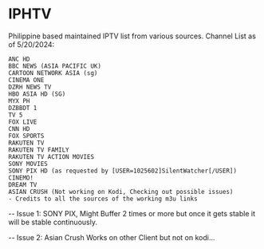 # IPHTV
Philippine based maintained IPTV list from various sources.
Channel List as of 5/20/2024:


    ANC HD
    BBC NEWS (ASIA PACIFIC UK)
    CARTOON NETWORK ASIA (sg)
    CINEMA ONE
    DZRH NEWS TV
    HBO ASIA HD (SG)
    MYX PH
    DZBBDT 1
    TV 5
    FOX LIVE
    CNN HD
    FOX SPORTS
    RAKUTEN TV
    RAKUTEN TV FAMILY
    RAKUTEN TV ACTION MOVIES
    SONY MOVIES
    SONY PIX HD (as requested by [USER=1025602]SilentWatcher[/USER])
    CINEMO!
    DREAM TV
    ASIAN CRUSH (Not working on Kodi, Checking out possible issues)
    - Credits to all the sources of the working m3u links 


-- Issue 1: SONY PIX, Might Buffer 2 times or more but once it gets stable it will be stable continuously.

-- Issue 2: Asian Crush Works on other Client but not on kodi...
